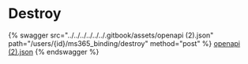 # Destroy

{% swagger src="../../../../../../.gitbook/assets/openapi (2).json" path="/users/{id}/ms365_binding/destroy" method="post" %}
[openapi (2).json](<../../../../../../.gitbook/assets/openapi (2).json>)
{% endswagger %}
